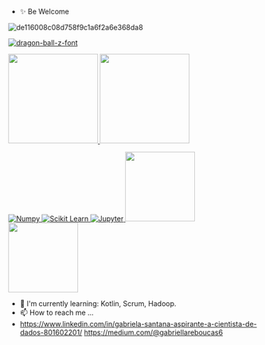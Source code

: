 - ✨ Be Welcome

![de116008c08d758f9c1a6f2a6e368da8](https://user-images.githubusercontent.com/89526250/131228176-e9958b57-4c05-4266-9616-a6f8f39c8261.gif)






<a href="https://fontmeme.com/dragon-ball-z-font/"><img src="https://fontmeme.com/permalink/210828/8906758efb671aaa9290343316f86e1c.png" alt="dragon-ball-z-font" border="0"></a>




<a href="https://github.com/Gabrielasants7">
  <img height="180em" src="https://github-readme-stats.vercel.app/api?username=Gabrielasants7&show_icons=true&theme=dracula&include_all_commits=true&count_private=true"/>
  <img height="180em" src="https://github-readme-stats.vercel.app/api/top-langs/?username=Gabrielasants7&layout=compact&langs_count=7&theme=dracula"/>


![Numpy](https://img.shields.io/badge/-Numpy-black?style=flat-square&logo=Numpy)
 ![Scikit Learn](https://img.shields.io/badge/-Scikit%20Learn-black?style=flat-square&logo=scikit-learn)
 ![Jupyter](https://img.shields.io/badge/-Jupyter-black?style=flat-square&logo=Jupyter)
  <a href="https://github.com/Gabrielasants7">
  <img height="140em" src="https://github-readme-stats.vercel.app/api?username=Gabrielasants7&show_icons=true&theme=dark&include_commits=true"/>
</a>
<a href="https://github.com/Gabrielasants7">
  <img height="140em" src="https://github-readme-stats.vercel.app/api/top-langs/?username=Gabrielasants7&layout=compact&langs_count=8&theme=dark"/>
</a>


- 📖 I'm currently learning: Kotlin, Scrum, Hadoop. 
- 📫 How to reach me ...
- https://www.linkedin.com/in/gabriela-santana-aspirante-a-cientista-de-dados-801602201/
   https://medium.com/@gabriellareboucas6


